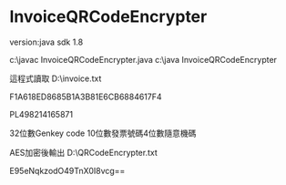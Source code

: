 # InvoiceQRCodeEncrypter
version:java sdk 1.8

c:\javac  InvoiceQRCodeEncrypter.java
c:\java InvoiceQRCodeEncrypter

這程式讀取
D:\invoice.txt

F1A618ED8685B1A3B81E6CB6884617F4

PL498214165871     

32位數Genkey code
10位數發票號碼4位數隨意機碼

AES加密後輸出
D:\QRCodeEncrypter.txt

E95eNqkzodO49TnX0I8vcg==
